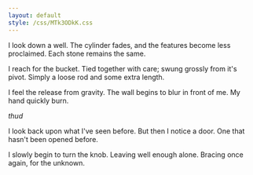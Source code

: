 ```yaml
---
layout: default
style: /css/MTk3ODkK.css
---
```


I look down a well.
The cylinder fades, and the features become less proclaimed.
Each stone remains the same.

I reach for the bucket.
Tied together with care; swung grossly from it's pivot.
Simply a loose rod and some extra length.

I feel the release from gravity.
The wall begins to blur in front of me.
My hand quickly burn.

_*thud*_

I look back upon what I've seen before.
But then I notice a door.
One that hasn't been opened before.

I slowly begin to turn the knob.
Leaving well enough alone.
Bracing once again, for the unknown.
